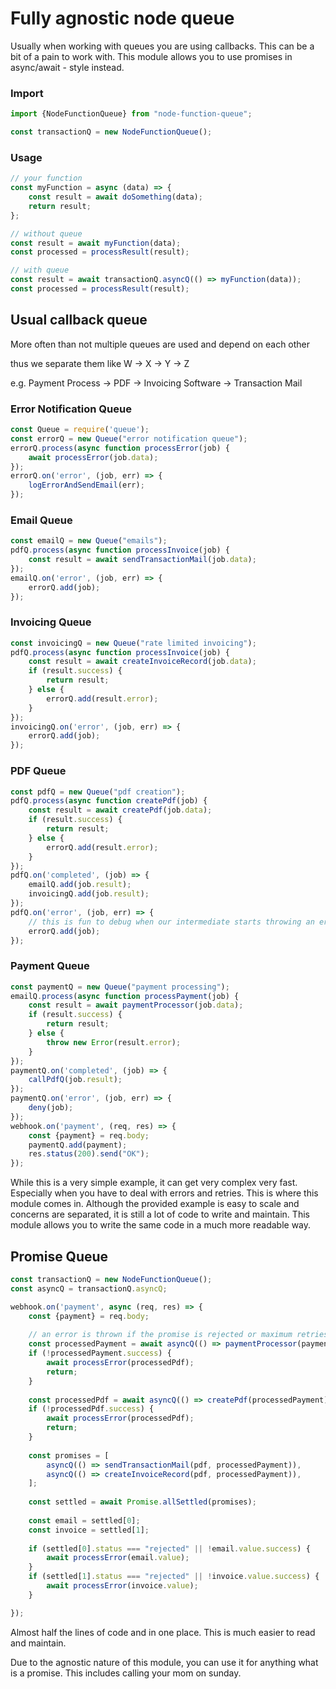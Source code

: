 # Fully agnostic node queue

Usually when working with queues you are using callbacks. This can be a bit of a pain to work with. This module allows
you to use promises in async/await - style instead.

### Import

```javascript
import {NodeFunctionQueue} from "node-function-queue";

const transactionQ = new NodeFunctionQueue();
```

### Usage

```javascript
// your function
const myFunction = async (data) => {
	const result = await doSomething(data);
	return result;
};

// without queue
const result = await myFunction(data);
const processed = processResult(result);

// with queue
const result = await transactionQ.asyncQ(() => myFunction(data));
const processed = processResult(result);


```

## Usual callback queue

More often than not multiple queues are used and depend on each other

thus we separate them like W -> X -> Y -> Z

e.g. Payment Process -> PDF -> Invoicing Software -> Transaction Mail

### Error Notification Queue

```javascript
const Queue = require('queue');
const errorQ = new Queue("error notification queue");
errorQ.process(async function processError(job) {
	await processError(job.data);
});
errorQ.on('error', (job, err) => {
	logErrorAndSendEmail(err);
});
```

### Email Queue

```javascript
const emailQ = new Queue("emails");
pdfQ.process(async function processInvoice(job) {
	const result = await sendTransactionMail(job.data);
});
emailQ.on('error', (job, err) => {
	errorQ.add(job);
});
```

### Invoicing Queue

```javascript
const invoicingQ = new Queue("rate limited invoicing");
pdfQ.process(async function processInvoice(job) {
	const result = await createInvoiceRecord(job.data);
	if (result.success) {
		return result;
	} else {
		errorQ.add(result.error);
	}
});
invoicingQ.on('error', (job, err) => {
	errorQ.add(job);
});
```

### PDF Queue

```javascript
const pdfQ = new Queue("pdf creation");
pdfQ.process(async function createPdf(job) {
	const result = await createPdf(job.data);
	if (result.success) {
		return result;
	} else {
		errorQ.add(result.error);
	}
});
pdfQ.on('completed', (job) => {
	emailQ.add(job.result);
	invoicingQ.add(job.result);
});
pdfQ.on('error', (job, err) => {
	// this is fun to debug when our intermediate starts throwing an error!
	errorQ.add(job);
});
```

### Payment Queue

```javascript
const paymentQ = new Queue("payment processing");
emailQ.process(async function processPayment(job) {
	const result = await paymentProcessor(job.data);
	if (result.success) {
		return result;
	} else {
		throw new Error(result.error);
	}
});
paymentQ.on('completed', (job) => {
	callPdfQ(job.result);
});
paymentQ.on('error', (job, err) => {
	deny(job);
});
webhook.on('payment', (req, res) => {
	const {payment} = req.body;
	paymentQ.add(payment);
	res.status(200).send("OK");
});
```

While this is a very simple example, it can get very complex very fast. Especially when you have to deal with errors and
retries. This is where this module comes in.
Although the provided example is easy to scale and concerns are separated, it is still a lot of code to write and
maintain. This module allows you to write the same code in a much more readable way.

## Promise Queue

```javascript
const transactionQ = new NodeFunctionQueue();
const asyncQ = transactionQ.asyncQ;

webhook.on('payment', async (req, res) => {
	const {payment} = req.body;
	
	// an error is thrown if the promise is rejected or maximum retries are reached
	const processedPayment = await asyncQ(() => paymentProcessor(payment));
	if (!processedPayment.success) {
		await processError(processedPdf);
		return;
	}
	
	const processedPdf = await asyncQ(() => createPdf(processedPayment));
	if (!processedPdf.success) {
		await processError(processedPdf);
		return;
	}
	
	const promises = [
		asyncQ(() => sendTransactionMail(pdf, processedPayment)),
		asyncQ(() => createInvoiceRecord(pdf, processedPayment)),
	];
	
	const settled = await Promise.allSettled(promises);
	
	const email = settled[0];
	const invoice = settled[1];
	
	if (settled[0].status === "rejected" || !email.value.success) {
		await processError(email.value);
	}
	if (settled[1].status === "rejected" || !invoice.value.success) {
		await processError(invoice.value);
	}

});
```
Almost half the lines of code and in one place. This is much easier to read and maintain.

Due to the agnostic nature of this module, you can use it for anything what is a promise. This includes calling your mom on sunday.


